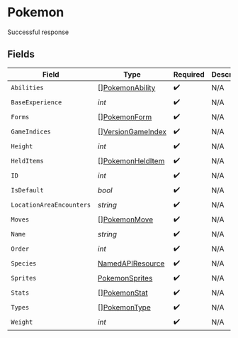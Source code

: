 # Pokemon

Successful response


## Fields

| Field                                                         | Type                                                          | Required                                                      | Description                                                   |
| ------------------------------------------------------------- | ------------------------------------------------------------- | ------------------------------------------------------------- | ------------------------------------------------------------- |
| `Abilities`                                                   | [][PokemonAbility](../../models/shared/pokemonability.md)     | :heavy_check_mark:                                            | N/A                                                           |
| `BaseExperience`                                              | *int*                                                         | :heavy_check_mark:                                            | N/A                                                           |
| `Forms`                                                       | [][PokemonForm](../../models/shared/pokemonform.md)           | :heavy_check_mark:                                            | N/A                                                           |
| `GameIndices`                                                 | [][VersionGameIndex](../../models/shared/versiongameindex.md) | :heavy_check_mark:                                            | N/A                                                           |
| `Height`                                                      | *int*                                                         | :heavy_check_mark:                                            | N/A                                                           |
| `HeldItems`                                                   | [][PokemonHeldItem](../../models/shared/pokemonhelditem.md)   | :heavy_check_mark:                                            | N/A                                                           |
| `ID`                                                          | *int*                                                         | :heavy_check_mark:                                            | N/A                                                           |
| `IsDefault`                                                   | *bool*                                                        | :heavy_check_mark:                                            | N/A                                                           |
| `LocationAreaEncounters`                                      | *string*                                                      | :heavy_check_mark:                                            | N/A                                                           |
| `Moves`                                                       | [][PokemonMove](../../models/shared/pokemonmove.md)           | :heavy_check_mark:                                            | N/A                                                           |
| `Name`                                                        | *string*                                                      | :heavy_check_mark:                                            | N/A                                                           |
| `Order`                                                       | *int*                                                         | :heavy_check_mark:                                            | N/A                                                           |
| `Species`                                                     | [NamedAPIResource](../../models/shared/namedapiresource.md)   | :heavy_check_mark:                                            | N/A                                                           |
| `Sprites`                                                     | [PokemonSprites](../../models/shared/pokemonsprites.md)       | :heavy_check_mark:                                            | N/A                                                           |
| `Stats`                                                       | [][PokemonStat](../../models/shared/pokemonstat.md)           | :heavy_check_mark:                                            | N/A                                                           |
| `Types`                                                       | [][PokemonType](../../models/shared/pokemontype.md)           | :heavy_check_mark:                                            | N/A                                                           |
| `Weight`                                                      | *int*                                                         | :heavy_check_mark:                                            | N/A                                                           |